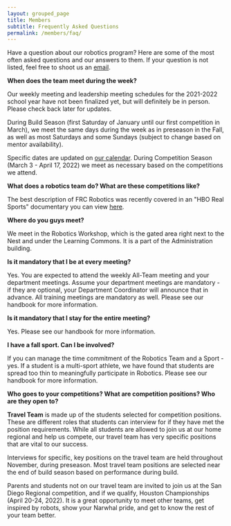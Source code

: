```yaml
---
layout: grouped_page
title: Members
subtitle: Frequently Asked Questions
permalink: /members/faq/
---
```


Have a question about our robotics program? Here are some of the most often asked questions and our answers to them. If your question is not listed, feel free to shoot us an [email](/contact/).

**When does the team meet during the week?**

Our weekly meeting and leadership meeting schedules for the 2021-2022 school year have not been finalized yet, but will definitely be in person. Please check back later for updates. 

During Build Season (first Saturday of January until our first competition in March), we meet the same days during the week as in preseason in the Fall, as well as most Saturdays and some Sundays (subject to change based on mentor availability). 

Specific dates are updated on [our calendar](/members/calendar/). During Competition Season (March 3 - April 17, 2022) we meet as necessary based on the competitions we attend. 

<!-- 
Starting Fall 2019, our team meets Monday, Thursday, and Friday from 3:00 pm - 6:00 pm every week. Our first meeting of the 2019-2020 season will be Intro Day on September 13th. The week of September 16th - 20th, however, we will be meeting every day Monday - Friday to give new members a more extensive introduction to the team and what we do. You can look at [our calendar](/members/calendar/) for details.

During Competition Season (February 26 - April 20), we meet as necessary based upon which Competitions we attend. The Travel Team will compete at 2 Regional Competitions (specific events TBD) for the 2020 Competition season. If we are successful at our Regional competitions and we earn a slot, we will also travel to Houston Texas for the [FRC World Championships](https://www.firstchampionship.org/welcome). 
-->

**What does a robotics team do? What are these competitions like?**

The best description of FRC Robotics was recently covered in an "HBO Real Sports" documentary you can view [here](https://www.youtube.com/watch?v=18OCZz8yKtU).

**Where do you guys meet?**

We meet in the Robotics Workshop, which is the gated area right next to the Nest and under the Learning Commons. It is a part of the Administration building.

**Is it mandatory that I be at every meeting?**

Yes.  You are expected to attend the weekly All-Team meeting and your department meetings.  Assume your department meetings are mandatory - if they are optional, your Department Coordinator will announce that in advance.  All training meetings are mandatory as well.  Please see our handbook for more information.

**Is it mandatory that I stay for the entire meeting?**

Yes.  Please see our handbook for more information.

**I have a fall sport. Can I be involved?**

If you can manage the time commitment of the Robotics Team and a Sport - yes.  If a student is a multi-sport athlete, we have found that students are spread too thin to meaningfully participate in Robotics.  Please see our handbook for more information.

<!--
**I have a sport during competition season. Can I get involved during Fall/Spring?**

If you really can’t be a part of the team during the main competition season, you are still welcome to join us during our off-season. We usually have build projects going and different workshops that can teach you valuable information about all sorts of mechanical, electrical, programming, or construction-related skills.
-->

**Who goes to your competitions? What are competition positions? Who are they open to?**

**Travel Team** is made up of the students selected for competition positions. These are different roles that students can interview for if they have met the position requirements. While all students are allowed to join us at our home regional and help us compete, our travel team has very specific positions that are vital to our success.

Interviews for specific, key positions on the travel team are held throughout November, during preseason.  Most travel team positions are selected near the end of build season based on performance during build.

Parents and students not on our travel team are invited to join us at the San  Diego Regional competition, and if we qualify, Houston Championships (April 20-24, 2022). It is a great opportunity to meet other teams, get inspired by robots, show your Narwhal pride, and get to know the rest of your team better.
